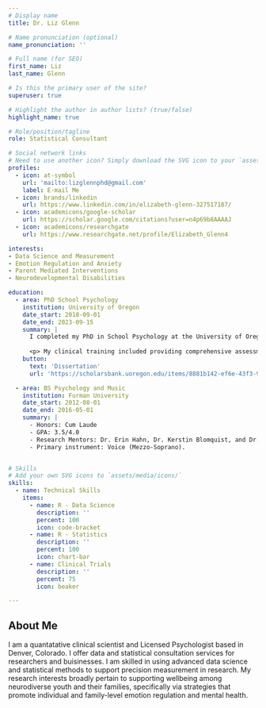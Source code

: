 ```yaml
---
# Display name
title: Dr. Liz Glenn

# Name pronunciation (optional)
name_pronunciation: ''

# Full name (for SEO)
first_name: Liz
last_name: Glenn

# Is this the primary user of the site?
superuser: true

# Highlight the author in author lists? (true/false)
highlight_name: true

# Role/position/tagline
role: Statistical Consultant

# Social network links
# Need to use another icon? Simply download the SVG icon to your `assets/media/icons/` folder.
profiles:
  - icon: at-symbol
    url: 'mailto:lizglennphd@gmail.com'
    label: E-mail Me
  - icon: brands/linkedin
    url: https://www.linkedin.com/in/elizabeth-glenn-327517107/
  - icon: academicons/google-scholar
    url: https://scholar.google.com/citations?user=n4p69b8AAAAJ
  - icon: academicons/researchgate
    url: https://www.researchgate.net/profile/Elizabeth_Glenn4

interests:
- Data Science and Measurement
- Emotion Regulation and Anxiety
- Parent Mediated Interventions
- Neurodevelopmental Disabilities

education:
  - area: PhD School Psychology
    institution: University of Oregon
    date_start: 2018-09-01
    date_end: 2023-09-15
    summary: |
      I completed my PhD in School Psychology at the University of Oregon (APA-accredited). My graduate advisors were Dr. Laura Lee McIntyre and Dr. Nicole Guiliani. My dissertation focused on how parent-child emotion regulation processes dictate parent and child mental health in preschoolers with developmental delays. 
      
      <p> My clinical training included providing comprehensive assessments across school and clinic settings, and providing evidence-based therapy in a range of settings (clinics, community programs, telehealth, schools) and populations (foster parents, neurodivergent individuals, LGBTQ+ teens). </p>
    button:
      text: 'Dissertation'
      url: 'https://scholarsbank.uoregon.edu/items/8881b142-ef6e-43f3-9ab8-7f1fba7f51cb'

  - area: BS Psychology and Music
    institution: Furman University
    date_start: 2012-08-01
    date_end: 2016-05-01
    summary: |
      - Honors: Cum Laude
      - GPA: 3.5/4.0
      - Research Mentors: Dr. Erin Hahn, Dr. Kerstin Blomquist, and Dr. Cinnamon Stetler. 
      - Primary instrument: Voice (Mezzo-Soprano).


# Skills
# Add your own SVG icons to `assets/media/icons/`
skills:
  - name: Technical Skills
    items:
      - name: R - Data Science
        description: ''
        percent: 100
        icon: code-bracket
      - name: R - Statistics
        description: ''
        percent: 100
        icon: chart-bar
      - name: Clinical Trials
        description: ''
        percent: 75
        icon: beaker

---
```


## About Me

 I am a quantatative clinical scientist and Licensed Psychologist based in Denver, Colorado. I offer data and statistical consultation services for researchers and buisinesses. I am skilled in using advanced data science and statistical methods to support precision measurement in research. My research interests broadly pertain to supporting wellbeing among neurodiverse youth and their families, specifically via strategies that promote individual and family-level emotion regulation and mental health.
